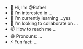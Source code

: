 - 👋 Hi, I’m @Rcfael
- 👀 I’m interested in ...
- 🌱 I’m currently learning ...yes 
- 💞️ I’m looking to collaborate on ...
- 📫 How to reach me ...
- 😄 Pronouns: ...
- ⚡ Fun fact: ...

<!---
Rcfael/Rcfael is a ✨ special ✨ repository because its `README.md` (this file) appears on your GitHub profile.
You can click the Preview link to take a look at your changes.
--->

